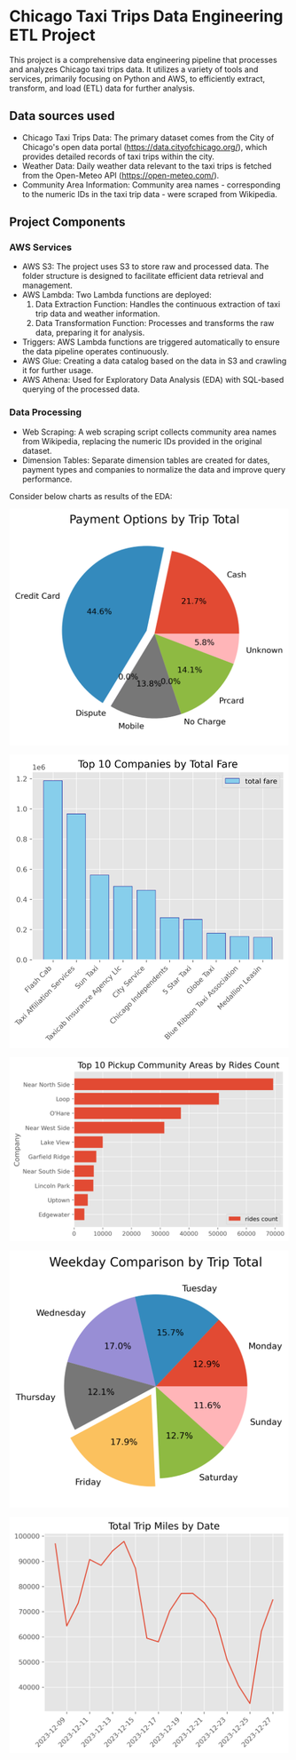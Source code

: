 # Chicago Taxi Trips Data Engineering ETL Project

This project is a comprehensive data engineering pipeline that processes and analyzes Chicago taxi trips data. 
It utilizes a variety of tools and services, primarily focusing on Python and AWS, to efficiently extract, transform, and load (ETL) data for further analysis.

## Data sources used

- Chicago Taxi Trips Data: The primary dataset comes from the City of Chicago's open data portal (https://data.cityofchicago.org/), which provides detailed records of taxi trips within the city.
- Weather Data: Daily weather data relevant to the taxi trips is fetched from the Open-Meteo API (https://open-meteo.com/).
- Community Area Information: Community area names - corresponding to the numeric IDs in the taxi trip data - were scraped from Wikipedia.

## Project Components

### AWS Services

- AWS S3: The project uses S3 to store raw and processed data. The folder structure is designed to facilitate efficient data retrieval and management.
- AWS Lambda: Two Lambda functions are deployed:
  1. Data Extraction Function: Handles the continuous extraction of taxi trip data and weather information.
  2. Data Transformation Function: Processes and transforms the raw data, preparing it for analysis.
- Triggers: AWS Lambda functions are triggered automatically to ensure the data pipeline operates continuously.
- AWS Glue: Creating a  data catalog based on the data in S3 and crawling it for further usage.
- AWS Athena: Used for Exploratory Data Analysis (EDA) with SQL-based querying of the processed data.

### Data Processing

- Web Scraping: A web scraping script collects community area names from Wikipedia, replacing the numeric IDs provided in the original dataset.
- Dimension Tables: Separate dimension tables are created for dates, payment types and companies to normalize the data and improve query performance.

Consider below charts as results of the EDA:

![Trip Total by Payment Type](trip_total_by_payment_type.png)

![Top 10 Companies by Total Fare](top10_companies_by_total_fare.png)

![Top 10 Pickup Community Areas by Rides Count](top10_pickup_community_areas_by_rides_count.png)

![Weekday Comparison by Trip Total](weekday_comparison_by_trip_total.png)

![Total Trip Miles by Date](total_trip_miles_by_date.png)

